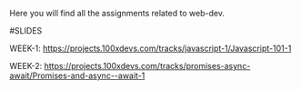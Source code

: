 Here you will find all the assignments related to web-dev.

#SLIDES

WEEK-1:  https://projects.100xdevs.com/tracks/javascript-1/Javascript-101-1

WEEK-2:  https://projects.100xdevs.com/tracks/promises-async-await/Promises-and-async--await-1
